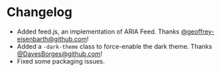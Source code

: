 # Changelog

- Added feed.js, an implementation of ARIA Feed. Thanks
  [@geoffrey-eisenbarth@github.com](https://github.com/geoffrey-eisenbarth)!
- Added a `-dark-theme` class to force-enable the dark theme. Thanks
  [@DavesBorges@github.com](https://github.com/DavesBorges)!
- Fixed some packaging issues.
